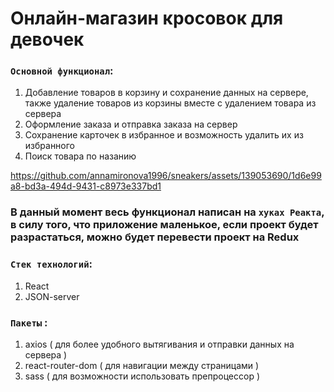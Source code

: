 # Онлайн-магазин кросовок для девочек

### `Основной функционал`: 
1. Добавление товаров в корзину и сохранение данных на сервере, также удаление товаров из корзины вместе с удалением товара из сервера
2. Оформление заказа и отправка заказа на сервер
3. Сохранение карточек в избранное и возможность удалить их из избранного
4. Поиск товара по назанию

https://github.com/annamironova1996/sneakers/assets/139053690/1d6e99a8-bd3a-494d-9431-c8973e337bd1


### В данный момент весь функционал написан на `хуках Реакта`, в силу того, что приложение маленькое, если проект будет разрастаться, можно будет перевести проект на Redux

### `Стек технологий`: 
1. React
2. JSON-server

### `Пакеты` :
1. axios ( для более удобного вытягивания и отправки данных на сервера )
2. react-router-dom ( для навигации между страницами )
3. sass ( для возможности использовать препроцессор )



